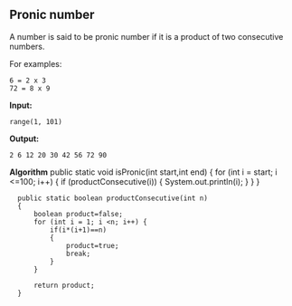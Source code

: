 ## Pronic number

A number is said to be pronic number if it is a product of two consecutive numbers.

For examples:

    6 = 2 x 3  
    72 = 8 x 9

**Input:**

    range(1, 101)

**Output:**

    2 6 12 20 30 42 56 72 90

**Algorithm**
     public static void isPronic(int start,int end)
      {
          for (int i = start; i <=100; i++) {
              if (productConsecutive(i)) {
                  System.out.println(i);
              }
          }
      }
      
      public static boolean productConsecutive(int n)
      {
          boolean product=false;
          for (int i = 1; i <n; i++) {
              if(i*(i+1)==n)
              {
                  product=true;
                  break;
              }
          }
          
          return product;
      }
    
    



    


